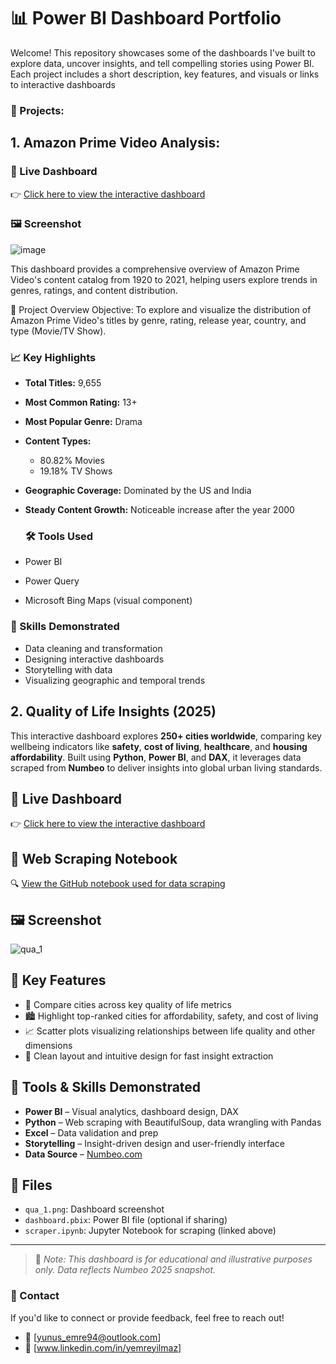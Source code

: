 # 📊 Power BI Dashboard Portfolio
Welcome! This repository showcases some of the dashboards I've built to explore data, uncover insights, and tell compelling stories using Power BI. Each project includes a short description, key features, and visuals or links to interactive dashboards 

### 🚀 Projects:

## 1. Amazon Prime Video Analysis:

### 🔗 Live Dashboard
👉 [Click here to view the interactive dashboard](https://app.powerbi.com/view?r=eyJrIjoiMjI3YjYyZGItZGIzZS00ZGNiLTg5M2QtYjUzZGU5YWFmN2Y5IiwidCI6IjRmZWE5MWY4LTM4Y2UtNDRiNS1iZTliLTMxMjY2MmY2N2MwNSIsImMiOjl9)

### 🖼️ Screenshot
![image](https://github.com/user-attachments/assets/851332c5-6b05-4cab-9567-62830a2f07b5)



This dashboard provides a comprehensive overview of Amazon Prime Video's content catalog from 1920 to 2021, helping users explore trends in genres, ratings, and content distribution.

📌 Project Overview
Objective:
To explore and visualize the distribution of Amazon Prime Video's titles by genre, rating, release year, country, and type (Movie/TV Show).

### 📈 Key Highlights

- **Total Titles:** 9,655  
- **Most Common Rating:** 13+  
- **Most Popular Genre:** Drama  
- **Content Types:**  
  - 80.82% Movies  
  - 19.18% TV Shows  
- **Geographic Coverage:** Dominated by the US and India  
- **Steady Content Growth:** Noticeable increase after the year 2000

  ### 🛠 Tools Used

- Power BI  
- Power Query  
- Microsoft Bing Maps (visual component)

### 🧠 Skills Demonstrated

- Data cleaning and transformation  
- Designing interactive dashboards  
- Storytelling with data  
- Visualizing geographic and temporal trends

##  2. Quality of Life Insights (2025)

This interactive dashboard explores **250+ cities worldwide**, comparing key wellbeing indicators like **safety**, **cost of living**, **healthcare**, and **housing affordability**. Built using **Python**, **Power BI**, and **DAX**, it leverages data scraped from **Numbeo** to deliver insights into global urban living standards.

## 🔗 Live Dashboard  
👉 [Click here to view the interactive dashboard](https://app.powerbi.com/view?r=eyJrIjoiNDJmNDI2YWQtYTM3MS00MmFkLWIyZmUtOTljMDRjODY3MDBlIiwidCI6IjRmZWE5MWY4LTM4Y2UtNDRiNS1iZTliLTMxMjY2MmY2N2MwNSIsImMiOjl9)

## 📘 Web Scraping Notebook  
🔍 [View the GitHub notebook used for data scraping]([https://lnkd.in/d7eybx7W](https://github.com/yeemre94/Numbeo-Data-Scraper/blob/main/numbeo_data_scrapping.ipynb))

## 🖼️ Screenshot  
![qua_1](https://github.com/user-attachments/assets/1afbee66-899b-4368-aefb-07c78bf4667d)


## 📌 Key Features

- 🌆 Compare cities across key quality of life metrics  
- 🏙️ Highlight top-ranked cities for affordability, safety, and cost of living  
- 📈 Scatter plots visualizing relationships between life quality and other dimensions  
- 🧩 Clean layout and intuitive design for fast insight extraction

## 🧠 Tools & Skills Demonstrated

- **Power BI** – Visual analytics, dashboard design, DAX  
- **Python** – Web scraping with BeautifulSoup, data wrangling with Pandas  
- **Excel** – Data validation and prep  
- **Storytelling** – Insight-driven design and user-friendly interface  
- **Data Source** – [Numbeo.com](https://www.numbeo.com/)

## 📂 Files

- `qua_1.png`: Dashboard screenshot  
- `dashboard.pbix`: Power BI file (optional if sharing)  
- `scraper.ipynb`: Jupyter Notebook for scraping (linked above)


---

> 📝 *Note: This dashboard is for educational and illustrative purposes only. Data reflects Numbeo 2025 snapshot.*
>
> 
### 📩 Contact

If you'd like to connect or provide feedback, feel free to reach out!

- 📧 [yunus_emre94@outlook.com]  
- 💼 [www.linkedin.com/in/yemreyilmaz]
